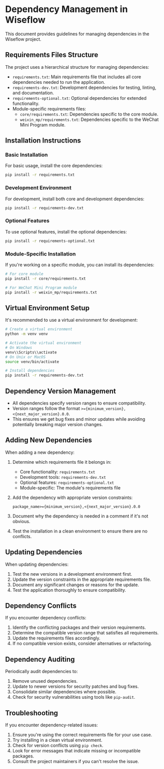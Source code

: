 # Dependency Management in Wiseflow

This document provides guidelines for managing dependencies in the Wiseflow project.

## Requirements Files Structure

The project uses a hierarchical structure for managing dependencies:

- `requirements.txt`: Main requirements file that includes all core dependencies needed to run the application.
- `requirements-dev.txt`: Development dependencies for testing, linting, and documentation.
- `requirements-optional.txt`: Optional dependencies for extended functionality.
- Module-specific requirements files:
  - `core/requirements.txt`: Dependencies specific to the core module.
  - `weixin_mp/requirements.txt`: Dependencies specific to the WeChat Mini Program module.

## Installation Instructions

### Basic Installation

For basic usage, install the core dependencies:

```bash
pip install -r requirements.txt
```

### Development Environment

For development, install both core and development dependencies:

```bash
pip install -r requirements-dev.txt
```

### Optional Features

To use optional features, install the optional dependencies:

```bash
pip install -r requirements-optional.txt
```

### Module-Specific Installation

If you're working on a specific module, you can install its dependencies:

```bash
# For core module
pip install -r core/requirements.txt

# For WeChat Mini Program module
pip install -r weixin_mp/requirements.txt
```

## Virtual Environment Setup

It's recommended to use a virtual environment for development:

```bash
# Create a virtual environment
python -m venv venv

# Activate the virtual environment
# On Windows
venv\\Scripts\\activate
# On Unix or MacOS
source venv/bin/activate

# Install dependencies
pip install -r requirements-dev.txt
```

## Dependency Version Management

- All dependencies specify version ranges to ensure compatibility.
- Version ranges follow the format `>={minimum_version},<{next_major_version}.0.0`.
- This ensures we get bug fixes and minor updates while avoiding potentially breaking major version changes.

## Adding New Dependencies

When adding a new dependency:

1. Determine which requirements file it belongs in:
   - Core functionality: `requirements.txt`
   - Development tools: `requirements-dev.txt`
   - Optional features: `requirements-optional.txt`
   - Module-specific: The module's requirements file

2. Add the dependency with appropriate version constraints:
   ```
   package_name>={minimum_version},<{next_major_version}.0.0
   ```

3. Document why the dependency is needed in a comment if it's not obvious.

4. Test the installation in a clean environment to ensure there are no conflicts.

## Updating Dependencies

When updating dependencies:

1. Test the new versions in a development environment first.
2. Update the version constraints in the appropriate requirements file.
3. Document any significant changes or reasons for the update.
4. Test the application thoroughly to ensure compatibility.

## Dependency Conflicts

If you encounter dependency conflicts:

1. Identify the conflicting packages and their version requirements.
2. Determine the compatible version range that satisfies all requirements.
3. Update the requirements files accordingly.
4. If no compatible version exists, consider alternatives or refactoring.

## Dependency Auditing

Periodically audit dependencies to:

1. Remove unused dependencies.
2. Update to newer versions for security patches and bug fixes.
3. Consolidate similar dependencies where possible.
4. Check for security vulnerabilities using tools like `pip-audit`.

## Troubleshooting

If you encounter dependency-related issues:

1. Ensure you're using the correct requirements file for your use case.
2. Try installing in a clean virtual environment.
3. Check for version conflicts using `pip check`.
4. Look for error messages that indicate missing or incompatible packages.
5. Consult the project maintainers if you can't resolve the issue.

